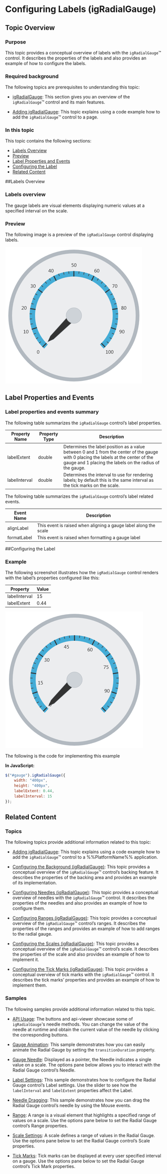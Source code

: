 ﻿<!--
|metadata|
{
    "fileName": "igradialgauge-configuring-labels",
    "controlName": "igRadialGauge",
    "tags": ["Charting","Formatting","How Do I"]
}
|metadata|
-->

# Configuring Labels (igRadialGauge)



## Topic Overview
### Purpose

This topic provides a conceptual overview of labels with the `igRadialGauge`™ control. It describes the properties of the labels and also provides an example of how to configure the labels.

### Required background

The following topics are prerequisites to understanding this topic:

- [igRadialGauge](igRadialGauge.html): This section gives you an overview of the `igRadialGauge`™ control and its main features.

- [Adding igRadialGauge](igRadialGauge-Getting-Started-with-igRadialGauge.html): This topic explains using a code example how to add the `igRadialGauge`™ control to a page.



### In this topic

This topic contains the following sections:

-   [Labels Overview](#overview)
-   [Preview](#preview)
-   [Label Properties and Events](#lable-properties)
-   [Configuring the Label](#config-lable)
-   [Related Content](#related-content)



##<a id="overview"></a>Labels Overview 

### Labels overview

The gauge labels are visual elements displaying numeric values at a specified interval on the scale.

### <a id="preview"></a>Preview

The following image is a preview of the `igRadialGauge` control displaying labels.

![](../images/igRadialGauge_Getting_Started_01.png)



## <a id="lable-properties"></a>Label Properties and Events
### Label properties and events summary

The following table summarizes the `igRadialGauge` control’s label properties.

Property Name| Property Type| Description
---|---|---
labelExtent|double|Determines the label position as a value between 0 and 1 from the center of the gauge with 0 placing the labels at the center of the gauge and 1 placing the labels on the radius of the gauge.
labelInterval|double|Determines the interval to use for rendering labels; by default this is the same interval as the tick marks on the scale.


The following table summarizes the `igRadialGauge` control’s label related events.

Event Name| Description
---|---
alignLabel|This event is raised when aligning a gauge label along the scale
formatLabel|This event is raised when formatting a gauge label


##<a id="config-lable"></a>Configuring the Label 

### Example

The following screenshot illustrates how the `igRadialGauge` control renders with the label’s properties configured like this:

Property| Value
---|---
labelInterval| 15
labelExtent |0.44



![](images/igRadialGauge_Label_01.png)

The following is the code for implementing this example

 **In JavaScript:**   
                                                                                                                                  
```js 
$("#gauge").igRadialGauge({
	width: "400px",
	height: "400px",
	labelExtent: 0.44,
	labelInterval: 15 
});                                                                  
```

## <a id="related-content"></a>Related Content
### Topics

The following topics provide additional information related to this topic:

- [Adding igRadialGauge](igRadialGauge-Getting-Started-with-igRadialGauge.html): This topic explains using a code example how to add the `igRadialGauge`™ control to a %%PlatformName%% application.

- [Configuring the Background (igRadialGauge)](igRadialGauge-Configuring-the-Backing.html): This topic provides a conceptual overview of the `igRadialGauge`™ control’s backing feature. It describes the properties of the backing area and provides an example of its implementation.

- [Configuring Needles (igRadialGauge)](igRadialGauge-Configuring-Needles.html): This topic provides a conceptual overview of needles with the `igRadialGauge`™ control. It describes the properties of the needles and also provides an example of how to configure them.

- [Configuring Ranges (igRadialGauge)](igRadialGauge-Configuring-Ranges.html): This topic provides a conceptual overview of the `igRadialGauge`™ control’s ranges. It describes the properties of the ranges and provides an example of how to add ranges to the radial gauge.

- [Configuring the Scales (igRadialGauge)](igRadialGauge-Configuring-the-Scales.html): This topic provides a conceptual overview of the `igRadialGauge`™ control’s scale. It describes the properties of the scale and also provides an example of how to implement it.

- [Configuring the Tick Marks (igRadialGauge)](igRadialGauge-Configuring-Tick-Marks.html): This topic provides a conceptual overview of tick marks with the `igRadialGauge`™ control. It describes the tick marks’ properties and provides an example of how to implement them.



### Samples

The following samples provide additional information related to this topic.

- [API Usage](%%SamplesUrl%%/radial-gauge/api-usage): The buttons and api-viewer showcase some of `igRadialGauge`'s needle methods. You can change the value of the needle at runtime and obtain the current value of the needle by clicking the corresponding buttons.

- [Gauge Animation](%%SamplesUrl%%/radial-gauge/motion-framework): This sample demonstrates how you can easily animate the Radial Gauge by setting the `transitionDuration` property.

- [Gauge Needle](%%SamplesUrl%%/radial-gauge/gauge-needle): Displayed as a pointer, the Needle indicates a single value on a scale. The options pane below allows you to interact with the Radial Gauge control’s Needle.

- [Label Settings](%%SamplesUrl%%/radial-gauge/label-settings): This sample demonstrates how to configure the Radial Gauge control’s Label settings. Use the slider to see how the `labelInterval` and `labelExtent` properties affect the Label.

- [Needle Dragging](%%SamplesUrl%%/radial-gauge/drag-needle): This sample demonstrates how you can drag the Radial Gauge control’s needle by using the Mouse events.

- [Range](%%SamplesUrl%%/radial-gauge/range): A range is a visual element that highlights a specified range of values on a scale. Use the options pane below to set the Radial Gauge control’s Range properties.

- [Scale Settings](%%SamplesUrl%%/radial-gauge/scale-settings): A scale defines a range of values in the Radial Gauge. Use the options pane below to set the Radial Gauge control’s Scale properties.

- [Tick Marks](%%SamplesUrl%%/radial-gauge/tickmarks): Tick marks can be displayed at every user specified interval on a gauge. Use the options pane below to set the Radial Gauge control’s Tick Mark properties.





 

 


